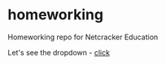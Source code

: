 # homeworking
Homeworking repo for Netcracker Education

Let's see the dropdown - <a href="https://aggrezzorhsdj.github.io/homeworking/dropdown/">click</a>
